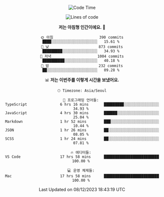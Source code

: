 <div align='center'>
 
<!--START_SECTION:waka-->
![Code Time](http://img.shields.io/badge/Code%20Time-3%2C188%20hrs%2039%20mins-blue)

![Lines of code](https://img.shields.io/badge/%EC%A0%80%EB%8A%94%20%EC%97%AC%ED%83%9C%EA%B9%8C%EC%A7%80%20-1.2%20million%20%EC%A4%84%EC%9D%98%20%EC%BD%94%EB%93%9C%EB%A5%BC%20%EC%9E%91%EC%84%B1%ED%96%88%EC%96%B4%EC%9A%94.-blue)

**저는 아침형 인간이에요. 🐤** 

```text
🌞 아침                     390 commits         ████░░░░░░░░░░░░░░░░░░░░░   15.61 % 
🌆 낮　                     873 commits         █████████░░░░░░░░░░░░░░░░   34.93 % 
🌃 저녁                     1004 commits        ██████████░░░░░░░░░░░░░░░   40.18 % 
🌙 밤　                     232 commits         ██░░░░░░░░░░░░░░░░░░░░░░░   09.28 % 
```


📊 **저는 이번주를 이렇게 시간을 보냈어요.** 

```text
🕑︎ Timezone: Asia/Seoul

💬 프로그래밍 언어들: 
TypeScript               6 hrs 16 mins       █████████░░░░░░░░░░░░░░░░   34.93 % 
JavaScript               4 hrs 30 mins       ██████░░░░░░░░░░░░░░░░░░░   25.04 % 
Markdown                 1 hr 52 mins        ███░░░░░░░░░░░░░░░░░░░░░░   10.44 % 
JSON                     1 hr 26 mins        ██░░░░░░░░░░░░░░░░░░░░░░░   08.05 % 
SCSS                     1 hr 24 mins        ██░░░░░░░░░░░░░░░░░░░░░░░   07.81 % 

🔥 에디터들: 
VS Code                  17 hrs 58 mins      █████████████████████████   100.00 % 

💻 운영 체제들: 
Mac                      17 hrs 58 mins      █████████████████████████   100.00 % 
```


 Last Updated on 08/12/2023 18:43:19 UTC
<!--END_SECTION:waka-->
 </div>
<!---
Emewjin/Emewjin is a ✨ special ✨ repository because its `README.md` (this file) appears on your GitHub profile.
You can click the Preview link to take a look at your changes.
--->
